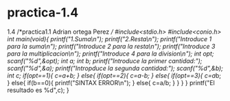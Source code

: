 # practica-1.4
1.4
/*practica1.1
Adrian ortega Perez
*/
#include<stdio.h>
#include<conio.h>
int main(void){
printf("1.Suma\n");
printf("2.Resta\n");
printf("Introduce 1 para la suma\n");
printf("Introduce 2 para la resta\n");
printf("Introduce 3 para la multiplicacion\n");
printf("Introduce 4 para la division\n");
int opt;
scanf("%d",&opt);
int a;
int b;
printf("Introduce la primer cantidad:");
scanf("%d",&a);
printf("Intropduce la segunda cantidad:");
scanf("%d",&b);
int c;
if(opt==1){
c=a+b;
}
else{
if(opt==2){
c=a-b;
}
else{
if(opt==3){
c=a*b;
}
else{
if(b==0){
printf("SINTAX ERROR\n");
}
else{
c=a/b;
}
}
}
}
printf("El resultado es %d",c);
}
